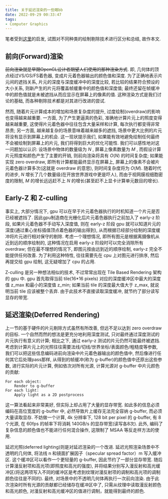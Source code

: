 ```yaml
---
title: 关于延迟渲染的一些瞎bb
date: 2022-09-29 00:33:47
tags:
- Computer Graphics
---
```


笔者受到[这里](https://advances.realtimerendering.com/s2015/aaltonenhaar_siggraph2015_combined_final_footer_220dpi.pdf)的启发, 试图对不同种类的绘制剔除技术进行区分和总结, 故作本文.

<!-- more -->
## 前向(Forward)渲染

<del>前向渲染就是早期OpenGL设计者期望人们使用的那种渲染方式</del>. 即, 几何体的顶点经过VS/GS/FS着色器, 变成片元着色器输出的颜色值和深度. 为了正确地表示片元间的遮挡关系, 片元的深度与深度缓冲中的深度比较, 若比较的结果符合预设的大小关系, 则新产生的片元将覆盖帧缓重中的颜色值和深度值; 最终还留在帧缓冲中的颜色值就是未被遮挡从而应显示在屏幕上的像素的值. 这种渲染方式是我们讨论的基础, 而各种剔除技术都是对其进行改进的尝试.

然而, 随着片元计算成本的增加和场景复杂度的提升, 过度绘制(overdraw)的影响也变得越来越重要. 一方面, 为了产生更逼真的色彩, 准确地计算片元上的照度变得越来越重要, 这使得片元着色器中往往包含大量采样和计算, 每次执行都变得非常昂贵; 另一方面, 越来越复杂的场景意味着越来越多的遮挡, 场景中更大比例的片元将没有显示到屏幕上的机会. 这一现状提示我们, 如果能有效地避免绘制任何最终不会被绘制到屏幕上的片元, 我们将得到巨大的优化可能性. 我们可以感性地对这一问题加以认识: 设场景中物体的数量级为 $N$ , 屏幕上像素数量为 $M$ , 而假设计算片元照度和颜色产生了主要的开销, 则前向渲染将具有 $O(N)$ 的时间复杂度; 如果能实现 zero overdraw, 即所有计算都能最终显示在屏幕上, 屏幕上的像素不会被片元着色器计算多次(这就是 overdraw 的意思), 则时间复杂度将为 $O(M)$. 随着时代的进步, $N$ 增长了几个数量级(在开放世界游戏中更是吓人), 而由于视网膜视细胞密度的限制, $M$ 的增长远远赶不上 $N$ 的增长(甚至赶不上显卡计算单元数目的增长).

## Early-Z 和 Z-culling

事实上, 大部分情况下, gpu 可以在早于片元着色器执行的时机知道一个片元是否已经被遮挡了. 因此gpu制造商在光栅化后片元着色器执行之前加入了 early-z 阶段, 如果片元着色器不手动写入深度值, 则在 early-z 阶段 gpu 就可以知道片元的深度(通过重心坐标插值顶点着色器的输出得到), 从而根据已经部分绘制的深度缓冲将片元进行相对保守的剔除. 考虑一个理想情况, 即所有图元是根据离摄像机从近到远的顺序绘制的, 这种情况在启用 early-z 阶段时可以完全消除所有 overdraw; 但在最不理想的情况下, 即图元按由远到近的顺序绘制, early-z 完全不能提供任何改善. 为了利用这种特性, 往往需要先在 cpu 上对图元进行排序, 然后再提交给 gpu 绘制, 这无疑增加了 cpu 的占用.

Z-culling 是另一种想法相似的技术, 不过常常出现在 Tile Based Rendering 架构的 gpu 中. gpu 首先取得当前 tile(16*16 pixels) 对应的深度缓冲区中最大的深度值 z_max 和最小的深度值 z_min; 如果当前 tile 的深度最大值大于 z_max, 就说明当前 tile 应该被整个丢弃. 由于此技术不直接读取深度缓冲, 就节约了部分读写显存的带宽.

## 延迟渲染(Deferred Rendering)

上一节的基于硬件的片元剔除方式虽然有所改善, 但远不足以达到 zero overdraw 的目标. 一个自然而然的想法是更充分地利用深度测试, 只对最终通过深度测试的片元执行有意义的计算; 相比之下, 通过 early-z 测试的片元仍然可能最终被遮挡. 考虑到计算片元上的光照往往需要法线/切线/世界坐标/表面颜色/粗糙度等参数, 我们可以把这些信息编码进前向渲染中片元着色器输出的颜色值中, 然后像进行任何其它后处理pass那样, 从得到的帧缓冲(称为 g-buffer)的颜色值中还原出这些参数, 进行实际的片元计算, 例如依次对所有光源, 计算光源对 g-buffer 中片元颜色的贡献:

```pseudo
For each object:
    Render to g-buffer 
For each light:
    Apply light as a 2D postprocess
```

这一算法看起来非常美好, 但实际上却占用了大量的显存带宽. 如此多的信息必须编码在高位宽度的 g-buffer 中, 必然导致片上缓存无法完全容纳 g-buffer, 而必须大量读取显存. 不妨做一个计算, 4k 分辨率下, 128 bit per pixel 的 g-buffer, 有 8 个光源, 在 60fps 的帧率下将消耗 140GB/s 的显存带宽(读写各8次). 此外, 编码了复杂信息的颜色值也不能进行任何混合操作, 这限制了 MSAA 等反走样方法的使用.

延迟光照(deferred lighting)则是对延迟渲染的一个改进. 延迟光照渲染场景中不透明的几何体, 将法线 n 和镜面扩展因子（specular spread factor）m 写入缓冲区. 这个缓冲区可以看作一个更轻量的 g-buffer, 因此节约了一部分显存带宽. 随后计算漫反射项和高光项(即照度和高光的强度), 并将结果分别写入漫反射和高光缓冲区(将这两项写入不同的缓冲区是考虑到纹理对漫反射项的调制和高光项的调制颜色往往是不同的). 最终, 对场景中的不透明几何体再执行一次前向渲染. 由于此次渲染时所有光源的贡献都已经储存在缓冲区中了, 只需从纹理中读取漫反射颜色和高光颜色, 对漫反射和高光缓冲区的值进行调制，就能得到最终的颜色.
